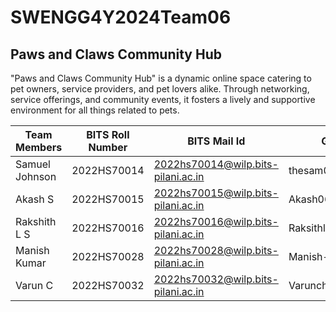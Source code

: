 # SWENGG4Y2024Team06
 
## Paws and Claws Community Hub

"Paws and Claws Community Hub" is a dynamic online space catering to pet owners, service providers, and pet lovers alike. Through networking, service offerings, and community events, it fosters a lively and supportive environment for all things related to pets.

| Team Members    | BITS Roll Number | BITS Mail Id                        | GitHub Id                 |
| --------------- | ---------------- | ----------------------------------- | ------------------------- |
| Samuel Johnson  | 2022HS70014      | 2022hs70014@wilp.bits-pilani.ac.in  | thesam02                  |
| Akash S         | 2022HS70015      | 2022hs70015@wilp.bits-pilani.ac.in  | Akash06024                |
| Rakshith L S    | 2022HS70016      | 2022hs70016@wilp.bits-pilani.ac.in  | Raksithls                 |
| Manish Kumar    | 2022HS70028      | 2022hs70028@wilp.bits-pilani.ac.in  | Manish-024                |
| Varun C         | 2022HS70032      | 2022hs70032@wilp.bits-pilani.ac.in  | Varunchandrashekar05      |
